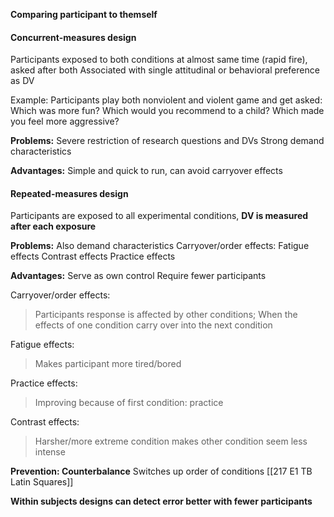 
**Comparing participant to themself**
#### Concurrent-measures design
Participants exposed to both conditions at almost same time (rapid fire), asked after both
Associated with single attitudinal or behavioral preference as DV

Example:
	Participants play both nonviolent and violent game and get asked:
		Which was more fun? Which would you recommend to a child? Which made you feel more aggressive?

**Problems:**
	Severe restriction of research questions and DVs
	Strong demand characteristics

**Advantages:**
	Simple and quick to run, can avoid carryover effects
#### Repeated-measures design
Participants are exposed to all experimental conditions, **DV is measured after each exposure**

**Problems:**
	Also demand characteristics
	Carryover/order effects: 
		Fatigue effects
		Contrast effects
		Practice effects

**Advantages:**
	Serve as own control 
	Require fewer participants

Carryover/order effects:
> Participants response is affected by other conditions;
> When the effects of one condition carry over into the next condition

Fatigue effects:
> Makes participant more tired/bored

Practice effects:
> Improving because of first condition: practice

Contrast effects:
> Harsher/more extreme condition makes other condition seem less intense

**Prevention: Counterbalance**
Switches up order of conditions 
[[217 E1 TB Latin Squares]]

**Within subjects designs can detect error better with fewer participants**

